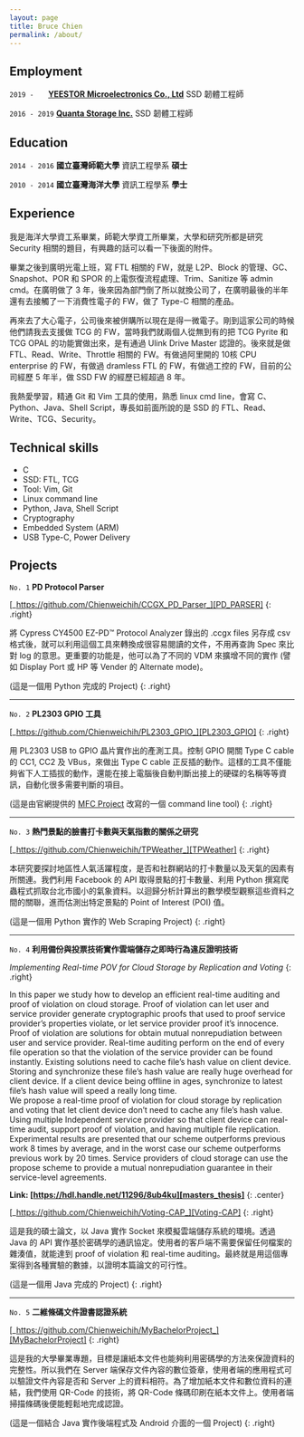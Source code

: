 ```yaml
---
layout: page
title: Bruce Chien
permalink: /about/
---
```

## Employment

`2019 -   `
__[YEESTOR Microelectronics Co., Ltd][yeestor]__ SSD 韌體工程師

`2016 - 2019` 
__[Quanta Storage Inc.][qsitw]__ SSD 韌體工程師

## Education

`2014 - 2016`
__國立臺灣師範大學__ 資訊工程學系 __碩士__

`2010 - 2014`
__國立臺灣海洋大學__ 資訊工程學系 __學士__

## Experience

我是海洋大學資工系畢業，師範大學資工所畢業，大學和研究所都是研究 Security 相關的題目，有興趣的話可以看一下後面的附件。

畢業之後到廣明光電上班，寫 FTL 相關的 FW，就是 L2P、Block 的管理、GC、Snapshot、POR 和 SPOR 的上電恢復流程處理、Trim、Sanitize 等 admin cmd。在廣明做了 3 年，後來因為部門倒了所以就換公司了，在廣明最後的半年還有去接觸了一下消費性電子的 FW，做了 Type-C 相關的產品。

再來去了大心電子，公司後來被併購所以現在是得一微電子。剛到這家公司的時候他們請我去支援做 TCG 的 FW，當時我們就兩個人從無到有的把 TCG Pyrite 和 TCG OPAL 的功能實做出來，是有通過 Ulink Drive Master 認證的。後來就是做 FTL、Read、Write、Throttle 相關的 FW。有做過阿里開的 10核 CPU enterprise 的 FW，有做過 dramless FTL 的 FW，有做過工控的 FW，目前的公司經歷 5 年半，做 SSD FW 的經歷已經超過 8 年。

我熱愛學習，精通 Git 和 Vim 工具的使用，熟悉 linux cmd line，會寫 C、Python、Java、Shell Script，專長如前面所說的是 SSD 的 FTL、Read、Write、TCG、Security。

## Technical skills

* C
* SSD: FTL, TCG
* Tool: Vim, Git
* Linux command line
* Python, Java, Shell Script
* Cryptography
* Embedded System (ARM)
* USB Type-C, Power Delivery

## Projects

`No. 1`
__PD Protocol Parser__

[_https://github.com/Chienweichih/CCGX_PD_Parser_][PD_PARSER]
{: .right}

將 Cypress CY4500 EZ-PD™ Protocol Analyzer 錄出的 .ccgx files 另存成 csv 格式後，就可以利用這個工具來轉換成很容易閱讀的文件，不用再查詢 Spec 來比對 log 的意思。更重要的功能是，他可以為了不同的 VDM 來擴增不同的實作 (譬如 Display Port 或 HP 等 Vender 的 Alternate mode)。

(這是一個用 Python 完成的 Project)
{: .right}

---

`No. 2`
__PL2303 GPIO 工具__

[_https://github.com/Chienweichih/PL2303_GPIO_][PL2303_GPIO]
{: .right}

用 PL2303 USB to GPIO 晶片實作出的產測工具。控制 GPIO 開關 Type C cable 的 CC1, CC2 及 VBus，來做出 Type C cable 正反插的動作。這樣的工具不僅能夠省下人工插拔的動作，還能在接上電腦後自動判斷出接上的硬碟的名稱等等資訊，自動化很多需要判斷的項目。

(這是由官網提供的 [MFC Project][oneping] 改寫的一個 command line tool)
{: .right}

---

`No. 3`
__熱門景點的臉書打卡數與天氣指數的關係之研究__

[_https://github.com/Chienweichih/TPWeather_][TPWeather]
{: .right}

本研究要探討地區性人氣活躍程度，是否和社群網站的打卡數量以及天氣的因素有所關連。我們利用 Facebook 的 API 取得景點的打卡數量、利用 Python 撰寫爬蟲程式抓取台北市國小的氣象資料。以迴歸分析計算出的數學模型觀察這些資料之間的關聯，進而估測出特定景點的 Point of Interest (POI) 值。

(這是一個用 Python 實作的 Web Scraping Project)
{: .right}

---

`No. 4`
__利用備份與投票技術實作雲端儲存之即時行為違反證明技術__

*Implementing Real-time POV for Cloud Storage by Replication and Voting*
{: .right}

In this paper we study how to develop an efficient real-time auditing and proof of violation on cloud storage. Proof of violation can let user and service provider generate cryptographic proofs that used to proof service provider’s properties violate, or let service provider proof it’s innocence. Proof of violation are solutions for obtain mutual nonrepudiation between user and service provider. Real-time auditing perform on the end of every file operation so that the violation of the service provider can be found instantly. Existing solutions need to cache file’s hash value on client device. Storing and synchronize these file’s hash value are really huge overhead for client device. If a client device being offline in ages, synchronize to latest file’s hash value will speed a really long time.  
We propose a real-time proof of violation for cloud storage by replication and voting that let client device don’t need to cache any file’s hash value. Using multiple Independent service provider so that client device can real-time audit, support proof of violation, and having multiple file replication. Experimental results are presented that our scheme outperforms previous work 8 times by average, and in the worst case our scheme outperforms previous work by 20 times. Service providers of cloud storage can use the propose scheme to provide a mutual nonrepudiation guarantee in their service-level agreements.

__Link: [https://hdl.handle.net/11296/8ub4ku][masters_thesis]__
{: .center}

[_https://github.com/Chienweichih/Voting-CAP_][Voting-CAP]
{: .right}

這是我的碩士論文，以 Java 實作 Socket 來模擬雲端儲存系統的環境。透過 Java 的 API 實作基於密碼學的通訊協定。使用者的客戶端不需要保留任何檔案的雜湊值，就能達到 proof of violation 和 real-time auditing。最終就是用這個專案得到各種實驗的數據，以證明本篇論文的可行性。

(這是一個用 Java 完成的 Project)
{: .right}

---

`No. 5`
__二維條碼文件證書認證系統__

[_https://github.com/Chienweichih/MyBachelorProject_][MyBachelorProject]
{: .right}

這是我的大學畢業專題，目標是讓紙本文件也能夠利用密碼學的方法來保證資料的完整性。所以我們在 Server 端保存文件內容的數位簽章，使用者端的應用程式可以驗證文件內容是否和 Server 上的資料相符。為了增加紙本文件和數位資料的連結，我們使用 QR-Code 的技術，將 QR-Code 條碼印刷在紙本文件上。使用者端掃描條碼後便能輕鬆地完成認證。

(這是一個結合 Java 實作後端程式及 Android 介面的一個 Project)
{: .right}



[yeestor]: https://www.104.com.tw/company/1a2x6bkpa1
[qsitw]: https://www.104.com.tw/company/7qfuky8
[PD_PARSER]: https://github.com/Chienweichih/CCGX_PD_Parser
[PL2303_GPIO]: https://github.com/Chienweichih/PL2303_GPIO
[oneping]: http://www.oneping.com.tw/fileDownload.htm
[TPWeather]: https://github.com/Chienweichih/TPWeather
[masters_thesis]: https://hdl.handle.net/11296/8ub4ku
[Voting-CAP]: https://github.com/Chienweichih/Voting-CAP
[MyBachelorProject]: https://github.com/Chienweichih/MyBachelorProject
